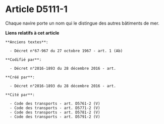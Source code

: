 # Article D5111-1

Chaque navire porte un nom qui le distingue des autres bâtiments de mer.

**Liens relatifs à cet article**

	**Anciens textes**:

	  - Décret n°67-967 du 27 octobre 1967 - art. 1 (Ab)

	**Codifié par**:

	  - Décret n°2016-1893 du 28 décembre 2016 - art.

	**Créé par**:

	  - Décret n°2016-1893 du 28 décembre 2016 - art.

	**Cité par**:

	  - Code des transports - art. D5761-2 (V)
	  - Code des transports - art. D5771-2 (V)
	  - Code des transports - art. D5781-2 (V)
	  - Code des transports - art. D5791-2 (V)
